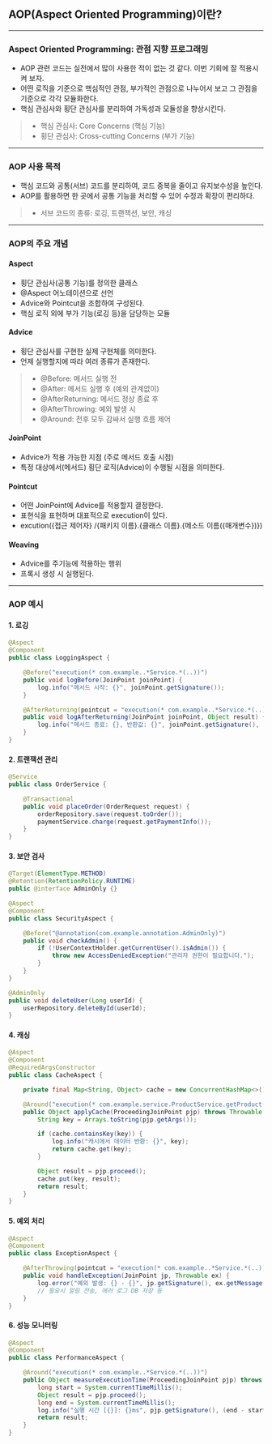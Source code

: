 ## AOP(Aspect Oriented Programming)이란?

<hr>

### Aspect Oriented Programming: 관점 지향 프로그래밍

* AOP 관련 코드는 실전에서 많이 사용한 적이 없는 것 같다. 이번 기회에 잘 적용시켜 보자.
* 어떤 로직을 기준으로 핵심적인 관점, 부가적인 관점으로 나누어서 보고 그 관점을 기준으로 각각 모듈화한다.
* 핵심 관심사와 횡단 관심사를 분리하여 가독성과 모듈성을 향상시킨다.
> * 핵심 관심사: Core Concerns (핵심 기능)
> * 횡단 관심사: Cross-cutting Concerns (부가 기능)


<hr>

### AOP 사용 목적

* 핵심 코드와 공통(서브) 코드를 분리하여, 코드 중복을 줄이고 유지보수성을 높인다.
* AOP를 활용하면 한 곳에서 공통 기능을 처리할 수 있어 수정과 확장이 편리하다.
> * 서브 코드의 종류: 로깅, 트랜잭션, 보안, 캐싱


<hr>

### AOP의 주요 개념

#### Aspect
* 횡단 관심사(공통 기능)를 정의한 클래스
* @Aspect 어노테이션으로 선언
* Advice와 Pointcut을 조합하여 구성된다.
* 핵심 로직 외에 부가 기능(로깅 등)을 담당하는 모듈

#### Advice
* 횡단 관심사를 구현한 실제 구현체를 의미한다.
* 언제 실행할지에 따라 여러 종류가 존재한다.

> * @Before: 메서드 실행 전
> * @After: 메서드 실행 후 (예외 관계없이)
> * @AfterReturning: 메서드 정상 종료 후
> * @AfterThrowing: 예외 발생 시
> * @Around: 전후 모두 감싸서 실행 흐름 제어

#### JoinPoint
* Advice가 적용 가능한 지점 (주로 메서드 호출 시점)
* 특정 대상에서(메서드) 횡단 로직(Advice)이 수행될 시점을 의미한다.

#### Pointcut
* 어떤 JoinPoint에 Advice를 적용할지 결정한다.
* 표현식을 표현하며 대표적으로 execution이 있다.
* excution({접근 제어자} /{패키지 이름}.{클래스 이름}.{메소드 이름({매개변수})})

#### Weaving
* Advice를 주기능에 적용하는 행위
* 프록시 생성 시 실행된다.

<hr>

### AOP 예시

#### 1. 로깅
```java
@Aspect
@Component
public class LoggingAspect {

    @Before("execution(* com.example..*Service.*(..))")
    public void logBefore(JoinPoint joinPoint) {
        log.info("메서드 시작: {}", joinPoint.getSignature());
    }

    @AfterReturning(pointcut = "execution(* com.example..*Service.*(..))", returning = "result")
    public void logAfterReturning(JoinPoint joinPoint, Object result) {
        log.info("메서드 종료: {}, 반환값: {}", joinPoint.getSignature(), result);
    }
}

```

#### 2. 트랜잭션 관리
```java
@Service
public class OrderService {

    @Transactional
    public void placeOrder(OrderRequest request) {
        orderRepository.save(request.toOrder());
        paymentService.charge(request.getPaymentInfo());
    }
}
```

#### 3. 보안 검사
```java
@Target(ElementType.METHOD)
@Retention(RetentionPolicy.RUNTIME)
public @interface AdminOnly {}
```
```java
@Aspect
@Component
public class SecurityAspect {

    @Before("@annotation(com.example.annotation.AdminOnly)")
    public void checkAdmin() {
        if (!UserContextHolder.getCurrentUser().isAdmin()) {
            throw new AccessDeniedException("관리자 권한이 필요합니다.");
        }
    }
}

```
```java
@AdminOnly
public void deleteUser(Long userId) {
    userRepository.deleteById(userId);
}

```

#### 4. 캐싱
```java
@Aspect
@Component
@RequiredArgsConstructor
public class CacheAspect {

    private final Map<String, Object> cache = new ConcurrentHashMap<>();

    @Around("execution(* com.example.service.ProductService.getProduct(..))")
    public Object applyCache(ProceedingJoinPoint pjp) throws Throwable {
        String key = Arrays.toString(pjp.getArgs());

        if (cache.containsKey(key)) {
            log.info("캐시에서 데이터 반환: {}", key);
            return cache.get(key);
        }

        Object result = pjp.proceed();
        cache.put(key, result);
        return result;
    }
}

```

#### 5. 예외 처리
```java
@Aspect
@Component
public class ExceptionAspect {

    @AfterThrowing(pointcut = "execution(* com.example..*Service.*(..))", throwing = "ex")
    public void handleException(JoinPoint jp, Throwable ex) {
        log.error("예외 발생: {} - {}", jp.getSignature(), ex.getMessage());
        // 필요시 알림 전송, 에러 로그 DB 저장 등
    }
}

```

#### 6. 성능 모니터링
```java
@Aspect
@Component
public class PerformanceAspect {

    @Around("execution(* com.example..*Service.*(..))")
    public Object measureExecutionTime(ProceedingJoinPoint pjp) throws Throwable {
        long start = System.currentTimeMillis();
        Object result = pjp.proceed();
        long end = System.currentTimeMillis();
        log.info("실행 시간 [{}]: {}ms", pjp.getSignature(), (end - start));
        return result;
    }
}
```















